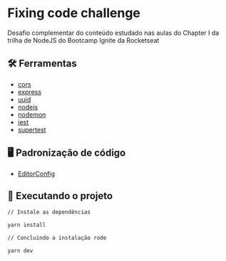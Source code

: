 # Fixing code challenge

Desafio complementar do conteúdo estudado nas aulas do Chapter I da trilha de NodeJS do Bootcamp Ignite da Rocketseat

## :hammer_and_wrench: Ferramentas

- [cors](https://www.npmjs.com/package/cors)
- [express](https://expressjs.com/pt-br/)
- [uuid](https://www.npmjs.com/package/uuid)
- [nodejs](https://nodejs.org/en/docs/)
- [nodemon](https://www.npmjs.com/package/nodemon)
- [jest](https://jestjs.io/pt-BR/)
- [supertest](https://www.npmjs.com/package/supertest)

## :desktop_computer: Padronização de código

- [EditorConfig](https://editorconfig.org/)

## :rocket: Executando o projeto

```bash
// Instale as dependências

yarn install

// Concluindo a instalação rode

yarn dev
```
